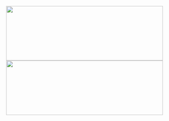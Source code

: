 <center>
<a href="https://github.com/Bayn-Web"><img height="150" width="430" align="center" src="https://github-readme-stats.vercel.app/api?username=Bayn-Web&bg_color=45,E76344,BB596D,904E95&theme=highcontrast"></img></a>
<a href="https://github.com/Bayn-Web"><img height="150" width="430" align="center" src="https://github-readme-stats.vercel.app/api/top-langs/?username=Bayn-Web&hide=css,html&layout=compact&card_width=400&bg_color=45,904E95,BB596D,E76344&theme=highcontrast"></img></a>
</center>
